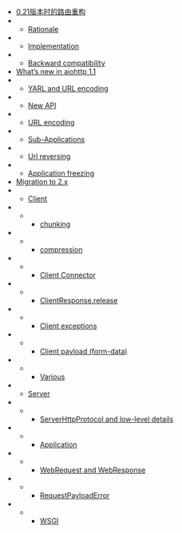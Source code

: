 * <a href="https://github.com/HuberTRoy/aiohttp-chinese-document/blob/master/aiohttp%E6%96%87%E6%A1%A3/Essays/RouterRefactoring.md">0.21版本时的路由重构</a>
* - <a href="https://github.com/HuberTRoy/aiohttp-chinese-document/blob/master/aiohttp%E6%96%87%E6%A1%A3/Essays/RouterRefactoring.md#合理性方面">Rationale</a>
* - <a href="https://github.com/HuberTRoy/aiohttp-chinese-document/blob/master/aiohttp%E6%96%87%E6%A1%A3/Essays/RouterRefactoring.md#部署方面">Implementation</a>
* - <a href="https://github.com/HuberTRoy/aiohttp-chinese-document/blob/master/aiohttp%E6%96%87%E6%A1%A3/Essays/RouterRefactoring.md#后端兼容方面">Backward compatibility</a>
* <a href="https://github.com/HuberTRoy/aiohttp-chinese-document/blob/master/aiohttp%E6%96%87%E6%A1%A3/Essays/What'sNewIn1.1.md">What’s new in aiohttp 1.1</a>
* - <a href="https://github.com/HuberTRoy/aiohttp-chinese-document/blob/master/aiohttp%E6%96%87%E6%A1%A3/Essays/What'sNewIn1.1.md#yarl-和-url编码">YARL and URL encoding</a>
* - <a href="https://github.com/HuberTRoy/aiohttp-chinese-document/blob/master/aiohttp%E6%96%87%E6%A1%A3/Essays/What'sNewIn1.1.md#新api">New API</a>
* - <a href="https://github.com/HuberTRoy/aiohttp-chinese-document/blob/master/aiohttp%E6%96%87%E6%A1%A3/Essays/What'sNewIn1.1.md#url编码">URL encoding</a>
* - <a href="https://github.com/HuberTRoy/aiohttp-chinese-document/blob/master/aiohttp%E6%96%87%E6%A1%A3/Essays/What'sNewIn1.1.md#子应用">Sub-Applications</a>
* - <a href="https://github.com/HuberTRoy/aiohttp-chinese-document/blob/master/aiohttp%E6%96%87%E6%A1%A3/Essays/What'sNewIn1.1.md#url-倒推">Url reversing</a>
* - <a href="https://github.com/HuberTRoy/aiohttp-chinese-document/blob/master/aiohttp%E6%96%87%E6%A1%A3/Essays/What'sNewIn1.1.md#应用冻结">Application freezing</a>
* <a href="https://github.com/HuberTRoy/aiohttp-chinese-document/blob/master/aiohttp%E6%96%87%E6%A1%A3/Essays/MigrationTo2.0.md">Migration to 2.x</a>
* - <a href="https://github.com/HuberTRoy/aiohttp-chinese-document/blob/master/aiohttp%E6%96%87%E6%A1%A3/Essays/MigrationTo2.0.md#客户端方面">Client</a>
* - - <a href="https://github.com/HuberTRoy/aiohttp-chinese-document/blob/master/aiohttp%E6%96%87%E6%A1%A3/Essays/MigrationTo2.0.md#分块">chunking</a>
* - - <a href="https://github.com/HuberTRoy/aiohttp-chinese-document/blob/master/aiohttp%E6%96%87%E6%A1%A3/Essays/MigrationTo2.0.md#压缩">compression</a>
* - - <a href="https://github.com/HuberTRoy/aiohttp-chinese-document/blob/master/aiohttp%E6%96%87%E6%A1%A3/Essays/MigrationTo2.0.md#客户端连接器">Client Connector</a>
* - - <a href="https://github.com/HuberTRoy/aiohttp-chinese-document/blob/master/aiohttp%E6%96%87%E6%A1%A3/Essays/MigrationTo2.0.md#clientresponserelease">ClientResponse.release</a>
* - - <a href="https://github.com/HuberTRoy/aiohttp-chinese-document/blob/master/aiohttp%E6%96%87%E6%A1%A3/Essays/MigrationTo2.0.md#客户端异常">Client exceptions</a>
* - - <a href="https://github.com/HuberTRoy/aiohttp-chinese-document/blob/master/aiohttp%E6%96%87%E6%A1%A3/Essays/MigrationTo2.0.md#客户端payloadform-data">Client payload (form-data)</a>
* - - <a href="https://github.com/HuberTRoy/aiohttp-chinese-document/blob/master/aiohttp%E6%96%87%E6%A1%A3/Essays/MigrationTo2.0.md#其他杂项">Various</a>
* - <a href="https://github.com/HuberTRoy/aiohttp-chinese-document/blob/master/aiohttp%E6%96%87%E6%A1%A3/Essays/MigrationTo2.0.md#服务器方面">Server</a>
* - - <a href="https://github.com/HuberTRoy/aiohttp-chinese-document/blob/master/aiohttp%E6%96%87%E6%A1%A3/Essays/MigrationTo2.0.md#serverhttpprotocol和低级服务器的一些详情">ServerHttpProtocol and low-level details</a>
* - - <a href="https://github.com/HuberTRoy/aiohttp-chinese-document/blob/master/aiohttp%E6%96%87%E6%A1%A3/Essays/MigrationTo2.0.md#应用方面">Application</a>
* - - <a href="https://github.com/HuberTRoy/aiohttp-chinese-document/blob/master/aiohttp%E6%96%87%E6%A1%A3/Essays/MigrationTo2.0.md#webrequest和webresponse">WebRequest and WebResponse</a>
* - - <a href="https://github.com/HuberTRoy/aiohttp-chinese-document/blob/master/aiohttp%E6%96%87%E6%A1%A3/Essays/MigrationTo2.0.md#requestpayloaderror">RequestPayloadError</a>
* - - <a href="https://github.com/HuberTRoy/aiohttp-chinese-document/blob/master/aiohttp%E6%96%87%E6%A1%A3/Essays/MigrationTo2.0.md#wsgi">WSGI</a>